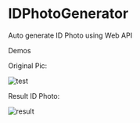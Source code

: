 # IDPhotoGenerator
Auto generate ID Photo using Web API 

Demos

Original Pic:

![test](https://user-images.githubusercontent.com/5300331/166626733-af264b39-02fc-4477-a944-1baaca1dece6.jpg)

Result ID Photo:

![result](https://user-images.githubusercontent.com/5300331/166626763-119635a8-8852-46be-866d-98a1e083cac1.png)
